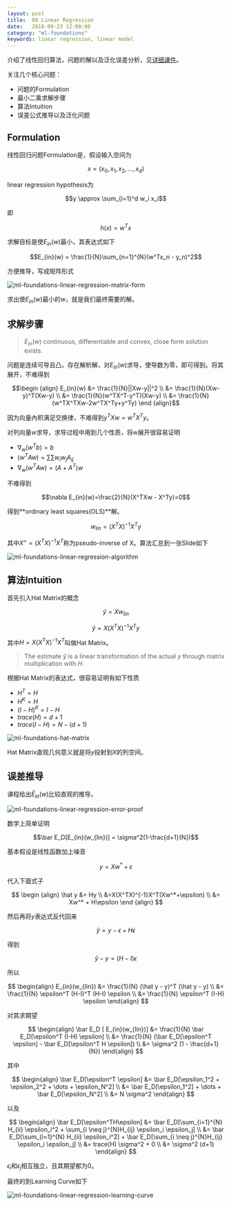 ```yaml
---
layout: post
title:  09 Linear Regression
date:   2018-09-23 12:00:00
category: "ml-foundations"
keywords: linear regression, linear model
---
```


介绍了线性回归算法，问题的解以及泛化误差分析，见[详细课件](https://www.csie.ntu.edu.tw/~htlin/mooc/doc/09_handout.pdf)。  

关注几个核心问题：

+ 问题的Formulation
+ 最小二乘求解步骤
+ 算法Intuition
+ 误差公式推导以及泛化问题

## Formulation

线性回归问题Formulation是，假设输入空间为

$$x = (x_0, x_1, x_2, \dots, x_d)$$

linear regression hypothesis为

$$y \approx \sum_{i=1}^d w_i x_i$$

即

$$h(x) = w^Tx$$

求解目标是使$E_{in}(w)$最小，其表达式如下

$$E_{in}(w) = \frac{1}{N}\sum_{n=1}^{N}(w^Tx_n - y_n)^2$$

方便推导，写成矩阵形式

![ml-foundations-linear-regression-matrix-form](https://images-1256734305.cos.ap-beijing.myqcloud.com/ml-foundations-linear-regression-matrix-form.png)

求出使$E_{in}(w)$最小的$w$，就是我们最终需要的解。

## 求解步骤

> $E_{in}(w)$ continuous, differentiable and convex, close form solution exists.

问题是连续可导且凸，存在解析解，对$E_{in}(w)$求导，使导数为零，即可得到。将其展开，不难得到

$$\begin {align}
E_{in}(w) &= \frac{1}{N}||Xw-y||^2 \\
    &= \frac{1}{N}(Xw-y)^T(Xw-y) \\
    &= \frac{1}{N}(w^TX^T-y^T)(Xw-y) \\
    &= \frac{1}{N}(w^TX^TXw-2w^TX^Ty+y^Ty)
\end {align}$$

因为向量內积满足交换律，不难得到$y^TXw = w^TX^Ty$。  

对列向量$w$求导，求导过程中用到几个性质，将$w$展开很容易证明

+ $\nabla_w(w^Tb) = b$
+ $(w^TAw) = \sum \sum w_iw_jA_{ij}$
+ $\nabla_w(w^TAw) = (A + A^T)w$

不难得到

$$\nabla E_{in}(w)=\frac{2}{N}(X^TXw - X^Ty)=0$$

得到**ordinary least squares(OLS)**解。

$$w_{lin} = (X^TX)^{-1}X^Ty$$

其中$X^+=(X^TX)^{-1}X^T$称为pseudo-inverse of X。算法汇总到一张Slide如下

![ml-foundations-linear-regression-algorithm](https://images-1256734305.cos.ap-beijing.myqcloud.com/ml-foundations-linear-regression-algorithm.png)

## 算法Intuition

首先引入Hat Matrix的概念

$$\hat y=Xw_{lin}$$

$$\hat y=X(X^TX)^{-1}X^Ty$$

其中$H=X(X^TX)^{-1}X^T$叫做Hat Matrix。

> The estimate $\hat y$ is a linear transformation of the actual $y$ through matrix multiplication with $H$.

根据Hat Matrix的表达式，很容易证明有如下性质

+ $H^T=H$
+ $H^K=H$
+ $(I-H)^K=I-H$
+ $trace(H)=d+1$
+ $trace(I-H)=N-(d+1)$

![ml-foundations-hat-matrix](https://images-1256734305.cos.ap-beijing.myqcloud.com/ml-foundations-hat-matrix.png)

Hat Matrix直观几何意义就是将$y$投射到$X$的列空间。

## 误差推导

课程给出$\bar E_{in}(w)$比较直观的推导。

![ml-foundations-linear-regression-error-proof](https://images-1256734305.cos.ap-beijing.myqcloud.com/ml-foundations-linear-regression-error-proof.png)

数学上简单证明

$$\bar E_D[E_{in}(w_{lin})] = \sigma^2(1-\frac{d+1}{N})$$


基本假设是线性函数加上噪音

$$y = Xw^* + \epsilon$$

代入下面式子

$$
\begin {align}
\hat y &= Hy \\
	&=X(X^TX)^{-1}X^T(Xw^*+\epsilon) \\
	&= Xw^* + H\epsilon
\end {align}
$$

然后再将$y$表达式反代回来

$$\hat y = y - \epsilon + H\epsilon$$

得到

$$\hat y - y = (H-I)\epsilon$$

所以

$$
\begin{align}
E_{in}(w_{lin}) &= \frac{1}{N} (\hat y - y)^T (\hat y - y) \\
                &= \frac{1}{N} \epsilon^T (H-I)^T (H-I) \epsilon \\
                &= \frac{1}{N} \epsilon^T (I-H) \epsilon
\end{align}
$$

对其求期望

$$
\begin{align}
\bar E_D [ E_{in}(w_{lin})] &= \frac{1}{N} \bar E_D[\epsilon^T (I-H) \epsilon] \\
    &= \frac{1}{N} (\bar E_D[\epsilon^T \epsilon] - \bar E_D[\epsilon^T H \epsilon]) \\  
    &= \sigma^2 (1 - \frac{d+1}{N})
\end{align}
$$

其中

$$
\begin{align}
\bar E_D[\epsilon^T \epsilon] 
	&= \bar E_D[\epsilon_1^2 + \epsilon_2^2 + \dots + \epsilon_N^2] \\
        &= \bar E_D[\epsilon_1^2] + \dots + \bar E_D[\epsilon_N^2] \\
        &= N \sigma^2
\end{align}
$$


以及

$$
\begin{align}
\bar E_D[\epsilon^TH\epsilon] 
    &= \bar E_D[\sum_{i=1}^{N} H_{ii} \epsilon_i^2 + \sum_{i \neq j}^{N}H_{ij} \epsilon_i \epsilon_j] \\
    &= \bar E_D[\sum_{i=1}^{N} H_{ii} \epsilon_i^2] + \bar E_D[\sum_{i \neq j}^{N}H_{ij} \epsilon_i \epsilon_j] \\
    &= trace(H) \sigma^2 + 0 \\
    &= \sigma^2 (d+1)
\end{align}
$$

$\epsilon_i$和$\epsilon_j$相互独立，且其期望都为0。  

最终的到Learning Curve如下

![ml-foundations-linear-regression-learning-curve](https://images-1256734305.cos.ap-beijing.myqcloud.com/ml-foundations-linear-regression-learning-curve.png)

